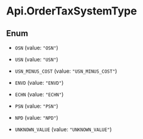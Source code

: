 # Api.OrderTaxSystemType

## Enum


* `OSN` (value: `"OSN"`)

* `USN` (value: `"USN"`)

* `USN_MINUS_COST` (value: `"USN_MINUS_COST"`)

* `ENVD` (value: `"ENVD"`)

* `ECHN` (value: `"ECHN"`)

* `PSN` (value: `"PSN"`)

* `NPD` (value: `"NPD"`)

* `UNKNOWN_VALUE` (value: `"UNKNOWN_VALUE"`)


